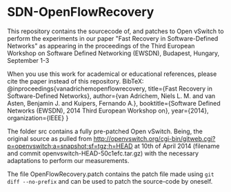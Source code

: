 SDN-OpenFlowRecovery
====================

This repository contains the sourcecode of, and patches to Open vSwitch to perform the experiments in our paper "Fast Recovery in Software-Defined Networks" as appearing in the proceedings of the Third European Workshop on Software Defined Networking (EWSDN), Budapest, Hungary, September 1-3

When you use this work for academical or educational references, please cite the paper instead of this repository.
BibTeX:
@inproceedings{vanadrichemopenflowrecovery,
  title={Fast Recovery in Software-Defined Networks},
  author={van Adrichem, Niels L. M. and van Asten, Benjamin J. and Kuipers, Fernando A.},
  booktitle={Software Defined Networks (EWSDN), 2014 Third European Workshop on},
  year={2014},
  organization={IEEE}
}

The folder src contains a fully pre-patched Open vSwitch.
Being, the original source as pulled from http://openvswitch.org/cgi-bin/gitweb.cgi?p=openvswitch;a=snapshot;sf=tgz;h=HEAD at 10th of April 2014 (filename and commit openvswitch-HEAD-50c1efc.tar.gz) with the necessary adaptations to perform our measurements.  

The file OpenFlowRecovery.patch contains the patch file made using `git diff --no-prefix` and can be used to patch the source-code by oneself.

